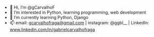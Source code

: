 - 👋 Hi, I’m @gCarvalhoF
- 👀 I’m interested in Python, learning programming, web development
- 🌱 I’m currently learning Python, Django
- 📫 email: gcarvalhofraga@gmail.com | instagram: @ggbl__ | LinkedIn: www.linkedin.com/in/gabrielcarvalhofraga

<!---
gCarvalhoF/gCarvalhoF is a ✨ special ✨ repository because its `README.md` (this file) appears on your GitHub profile.
You can click the Preview link to take a look at your changes.
--->

